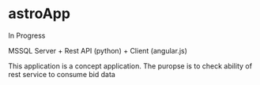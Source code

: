 # astroApp

In Progress

MSSQL Server + Rest API (python) + Client (angular.js)

This application is a concept application. The puropse is to check ability of rest service to consume bid data
